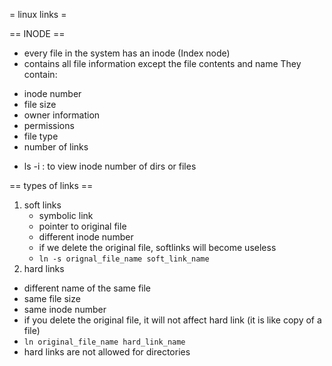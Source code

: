 = linux links =

== INODE ==
* every file in the system has an inode (Index node)
* contains all file information except the file contents and name
They contain:
- inode number
- file size
- owner information
- permissions
- file type
- number of links

* ls -i : to view inode number of dirs or files

== types of links ==
1. soft links
    * symbolic link
    * pointer to original file
    * different inode number
    * if we delete the original file, softlinks will become useless
    * `ln -s orignal_file_name soft_link_name`
2. hard links
  * different name of the same file
  * same file size
  * same inode number
  * if you delete the original file, it will not affect hard link (it is like copy of a file)
  * `ln original_file_name hard_link_name`
  * hard links are not allowed for directories
